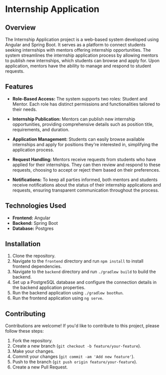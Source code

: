 # Internship Application

## Overview

The Internship Application project is a web-based system developed using Angular and Spring Boot. It serves as a platform to connect students seeking internships with mentors offering internship opportunities. The system streamlines the internship application process by allowing mentors to publish new internships, which students can browse and apply for. Upon application, mentors have the ability to manage and respond to student requests.

## Features

- **Role-Based Access:** The system supports two roles: Student and Mentor. Each role has distinct permissions and functionalities tailored to their needs.

- **Internship Publication:** Mentors can publish new internship opportunities, providing comprehensive details such as position title, requirements, and duration.

- **Application Management:** Students can easily browse available internships and apply for positions they're interested in, simplifying the application process.

- **Request Handling:** Mentors receive requests from students who have applied for their internships. They can then review and respond to these requests, choosing to accept or reject them based on their preferences.

- **Notifications:** To keep all parties informed, both mentors and students receive notifications about the status of their internship applications and requests, ensuring transparent communication throughout the process.

## Technologies Used

- **Frontend:** Angular
- **Backend:** Spring Boot
- **Database:** Postgres

## Installation

1. Clone the repository.
2. Navigate to the `frontend` directory and run `npm install` to install frontend dependencies.
3. Navigate to the `backend` directory and run `./gradlew build` to build the backend.
4. Set up a PostgreSQL database and configure the connection details in the backend application properties.
5. Run the backend application using `./gradlew bootRun`.
6. Run the frontend application using `ng serve`.

## Contributing

Contributions are welcome! If you'd like to contribute to this project, please follow these steps:

1. Fork the repository.
2. Create a new branch (`git checkout -b feature/your-feature`).
3. Make your changes.
4. Commit your changes (`git commit -am 'Add new feature'`).
5. Push to the branch (`git push origin feature/your-feature`).
6. Create a new Pull Request.

